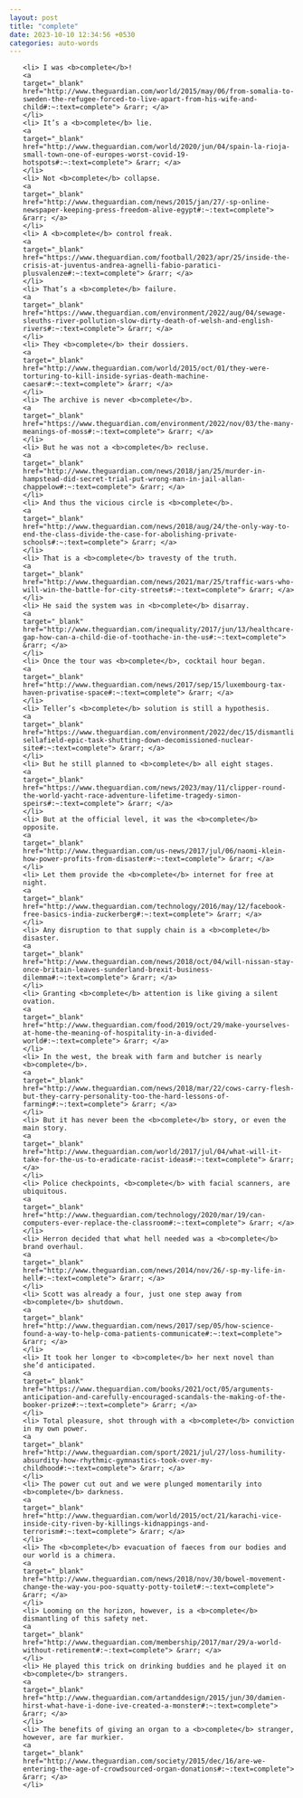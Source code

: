 ```yaml
---
layout: post
title: "complete"
date: 2023-10-10 12:34:56 +0530
categories: auto-words
---
```

<ol>

    <li> I was <b>complete</b>!
    <a 
    target="_blank" 
    href="http://www.theguardian.com/world/2015/may/06/from-somalia-to-sweden-the-refugee-forced-to-live-apart-from-his-wife-and-child#:~:text=complete"> &rarr; </a>
    </li>
    <li> It’s a <b>complete</b> lie.
    <a 
    target="_blank" 
    href="http://www.theguardian.com/world/2020/jun/04/spain-la-rioja-small-town-one-of-europes-worst-covid-19-hotspots#:~:text=complete"> &rarr; </a>
    </li>
    <li> Not <b>complete</b> collapse.
    <a 
    target="_blank" 
    href="http://www.theguardian.com/news/2015/jan/27/-sp-online-newspaper-keeping-press-freedom-alive-egypt#:~:text=complete"> &rarr; </a>
    </li>
    <li> A <b>complete</b> control freak.
    <a 
    target="_blank" 
    href="https://www.theguardian.com/football/2023/apr/25/inside-the-crisis-at-juventus-andrea-agnelli-fabio-paratici-plusvalenze#:~:text=complete"> &rarr; </a>
    </li>
    <li> That’s a <b>complete</b> failure.
    <a 
    target="_blank" 
    href="https://www.theguardian.com/environment/2022/aug/04/sewage-sleuths-river-pollution-slow-dirty-death-of-welsh-and-english-rivers#:~:text=complete"> &rarr; </a>
    </li>
    <li> They <b>complete</b> their dossiers.
    <a 
    target="_blank" 
    href="http://www.theguardian.com/world/2015/oct/01/they-were-torturing-to-kill-inside-syrias-death-machine-caesar#:~:text=complete"> &rarr; </a>
    </li>
    <li> The archive is never <b>complete</b>.
    <a 
    target="_blank" 
    href="https://www.theguardian.com/environment/2022/nov/03/the-many-meanings-of-moss#:~:text=complete"> &rarr; </a>
    </li>
    <li> But he was not a <b>complete</b> recluse.
    <a 
    target="_blank" 
    href="http://www.theguardian.com/news/2018/jan/25/murder-in-hampstead-did-secret-trial-put-wrong-man-in-jail-allan-chappelow#:~:text=complete"> &rarr; </a>
    </li>
    <li> And thus the vicious circle is <b>complete</b>.
    <a 
    target="_blank" 
    href="http://www.theguardian.com/news/2018/aug/24/the-only-way-to-end-the-class-divide-the-case-for-abolishing-private-schools#:~:text=complete"> &rarr; </a>
    </li>
    <li> That is a <b>complete</b> travesty of the truth.
    <a 
    target="_blank" 
    href="http://www.theguardian.com/news/2021/mar/25/traffic-wars-who-will-win-the-battle-for-city-streets#:~:text=complete"> &rarr; </a>
    </li>
    <li> He said the system was in <b>complete</b> disarray.
    <a 
    target="_blank" 
    href="http://www.theguardian.com/inequality/2017/jun/13/healthcare-gap-how-can-a-child-die-of-toothache-in-the-us#:~:text=complete"> &rarr; </a>
    </li>
    <li> Once the tour was <b>complete</b>, cocktail hour began.
    <a 
    target="_blank" 
    href="http://www.theguardian.com/news/2017/sep/15/luxembourg-tax-haven-privatise-space#:~:text=complete"> &rarr; </a>
    </li>
    <li> Teller’s <b>complete</b> solution is still a hypothesis.
    <a 
    target="_blank" 
    href="https://www.theguardian.com/environment/2022/dec/15/dismantling-sellafield-epic-task-shutting-down-decomissioned-nuclear-site#:~:text=complete"> &rarr; </a>
    </li>
    <li> But he still planned to <b>complete</b> all eight stages.
    <a 
    target="_blank" 
    href="https://www.theguardian.com/news/2023/may/11/clipper-round-the-world-yacht-race-adventure-lifetime-tragedy-simon-speirs#:~:text=complete"> &rarr; </a>
    </li>
    <li> But at the official level, it was the <b>complete</b> opposite.
    <a 
    target="_blank" 
    href="http://www.theguardian.com/us-news/2017/jul/06/naomi-klein-how-power-profits-from-disaster#:~:text=complete"> &rarr; </a>
    </li>
    <li> Let them provide the <b>complete</b> internet for free at night.
    <a 
    target="_blank" 
    href="http://www.theguardian.com/technology/2016/may/12/facebook-free-basics-india-zuckerberg#:~:text=complete"> &rarr; </a>
    </li>
    <li> Any disruption to that supply chain is a <b>complete</b> disaster.
    <a 
    target="_blank" 
    href="http://www.theguardian.com/news/2018/oct/04/will-nissan-stay-once-britain-leaves-sunderland-brexit-business-dilemma#:~:text=complete"> &rarr; </a>
    </li>
    <li> Granting <b>complete</b> attention is like giving a silent ovation.
    <a 
    target="_blank" 
    href="http://www.theguardian.com/food/2019/oct/29/make-yourselves-at-home-the-meaning-of-hospitality-in-a-divided-world#:~:text=complete"> &rarr; </a>
    </li>
    <li> In the west, the break with farm and butcher is nearly <b>complete</b>.
    <a 
    target="_blank" 
    href="http://www.theguardian.com/news/2018/mar/22/cows-carry-flesh-but-they-carry-personality-too-the-hard-lessons-of-farming#:~:text=complete"> &rarr; </a>
    </li>
    <li> But it has never been the <b>complete</b> story, or even the main story.
    <a 
    target="_blank" 
    href="http://www.theguardian.com/world/2017/jul/04/what-will-it-take-for-the-us-to-eradicate-racist-ideas#:~:text=complete"> &rarr; </a>
    </li>
    <li> Police checkpoints, <b>complete</b> with facial scanners, are ubiquitous.
    <a 
    target="_blank" 
    href="http://www.theguardian.com/technology/2020/mar/19/can-computers-ever-replace-the-classroom#:~:text=complete"> &rarr; </a>
    </li>
    <li> Herron decided that what hell needed was a <b>complete</b> brand overhaul.
    <a 
    target="_blank" 
    href="http://www.theguardian.com/news/2014/nov/26/-sp-my-life-in-hell#:~:text=complete"> &rarr; </a>
    </li>
    <li> Scott was already a four, just one step away from <b>complete</b> shutdown.
    <a 
    target="_blank" 
    href="http://www.theguardian.com/news/2017/sep/05/how-science-found-a-way-to-help-coma-patients-communicate#:~:text=complete"> &rarr; </a>
    </li>
    <li> It took her longer to <b>complete</b> her next novel than she’d anticipated.
    <a 
    target="_blank" 
    href="https://www.theguardian.com/books/2021/oct/05/arguments-anticipation-and-carefully-encouraged-scandals-the-making-of-the-booker-prize#:~:text=complete"> &rarr; </a>
    </li>
    <li> Total pleasure, shot through with a <b>complete</b> conviction in my own power.
    <a 
    target="_blank" 
    href="http://www.theguardian.com/sport/2021/jul/27/loss-humility-absurdity-how-rhythmic-gymnastics-took-over-my-childhood#:~:text=complete"> &rarr; </a>
    </li>
    <li> The power cut out and we were plunged momentarily into <b>complete</b> darkness.
    <a 
    target="_blank" 
    href="http://www.theguardian.com/world/2015/oct/21/karachi-vice-inside-city-riven-by-killings-kidnappings-and-terrorism#:~:text=complete"> &rarr; </a>
    </li>
    <li> The <b>complete</b> evacuation of faeces from our bodies and our world is a chimera.
    <a 
    target="_blank" 
    href="http://www.theguardian.com/news/2018/nov/30/bowel-movement-change-the-way-you-poo-squatty-potty-toilet#:~:text=complete"> &rarr; </a>
    </li>
    <li> Looming on the horizon, however, is a <b>complete</b> dismantling of this safety net.
    <a 
    target="_blank" 
    href="http://www.theguardian.com/membership/2017/mar/29/a-world-without-retirement#:~:text=complete"> &rarr; </a>
    </li>
    <li> He played this trick on drinking buddies and he played it on <b>complete</b> strangers.
    <a 
    target="_blank" 
    href="http://www.theguardian.com/artanddesign/2015/jun/30/damien-hirst-what-have-i-done-ive-created-a-monster#:~:text=complete"> &rarr; </a>
    </li>
    <li> The benefits of giving an organ to a <b>complete</b> stranger, however, are far murkier.
    <a 
    target="_blank" 
    href="http://www.theguardian.com/society/2015/dec/16/are-we-entering-the-age-of-crowdsourced-organ-donations#:~:text=complete"> &rarr; </a>
    </li>